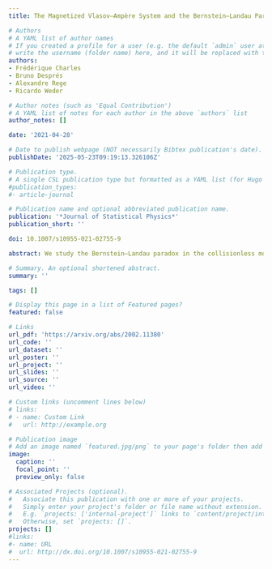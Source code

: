 ```yaml
---
title: The Magnetized Vlasov–Ampère System and the Bernstein–Landau Paradox

# Authors
# A YAML list of author names
# If you created a profile for a user (e.g. the default `admin` user at `content/authors/admin/`), 
# write the username (folder name) here, and it will be replaced with their full name and linked to their profile.
authors:
- Frédérique Charles
- Bruno Després
- Alexandre Rege
- Ricardo Weder

# Author notes (such as 'Equal Contribution')
# A YAML list of notes for each author in the above `authors` list
author_notes: []

date: '2021-04-28'

# Date to publish webpage (NOT necessarily Bibtex publication's date).
publishDate: '2025-05-23T09:19:13.326106Z'

# Publication type.
# A single CSL publication type but formatted as a YAML list (for Hugo requirements).
#publication_types:
#- article-journal

# Publication name and optional abbreviated publication name.
publication: '*Journal of Statistical Physics*'
publication_short: ''

doi: 10.1007/s10955-021-02755-9

abstract: We study the Bernstein–Landau paradox in the collisionless motion of an electrostatic plasma in the presence of a constant external magnetic field. The Bernstein–Landau paradox consists in that in the presence of the magnetic field, the electric field and the charge density fluctuation have an oscillatory behavior in time. This is radically different from Landau damping, in the case without magnetic field, where the electric field tends to zero for large times. We consider this problem from a new point of view. Instead of analyzing the linear magnetized Vlasov–Poisson system, as it is usually done, we study the linear magnetized Vlasov–Ampère system. We formulate the magnetized Vlasov–Ampère system as a Schrödinger equation with a selfadjoint magnetized Vlasov–Ampère operator in the Hilbert space of states with finite energy. The magnetized Vlasov–Ampère operator has a complete set of orthonormal eigenfunctions, that include the Bernstein modes. The expansion of the solution of the magnetized Vlasov–Ampère system in the eigenfunctions shows the oscillatory behavior in time. We prove the convergence of the expansion under optimal conditions, assuming only that the initial state has finite energy. This solves a problem that was recently posed in the literature. The Bernstein modes are not complete. To have a complete system it is necessary to add eigenfunctions that are associated with eigenvalues at all the integer multiples of the cyclotron frequency. These special plasma oscillations actually exist on their own, without the excitation of the other modes. In the limit when the magnetic fields goes to zero the spectrum of the magnetized Vlasov–Ampère operator changes drastically from pure point to absolutely continuous in the orthogonal complement to its kernel, due to a sharp change on its domain. This explains the Bernstein–Landau paradox. Furthermore, we present numerical simulations that illustrate the Bernstein–Landau paradox. In Appendix 2 we provide exact formulas for a family of time-independent solutions.

# Summary. An optional shortened abstract.
summary: ''

tags: []

# Display this page in a list of Featured pages?
featured: false

# Links
url_pdf: 'https://arxiv.org/abs/2002.11380'
url_code: ''
url_dataset: ''
url_poster: ''
url_project: ''
url_slides: ''
url_source: ''
url_video: ''

# Custom links (uncomment lines below)
# links:
# - name: Custom Link
#   url: http://example.org

# Publication image
# Add an image named `featured.jpg/png` to your page's folder then add a caption below.
image:
  caption: ''
  focal_point: ''
  preview_only: false

# Associated Projects (optional).
#   Associate this publication with one or more of your projects.
#   Simply enter your project's folder or file name without extension.
#   E.g. `projects: ['internal-project']` links to `content/project/internal-project/index.md`.
#   Otherwise, set `projects: []`.
projects: []
#links:
#- name: URL
#  url: http://dx.doi.org/10.1007/s10955-021-02755-9
---
```



